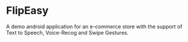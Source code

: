 # FlipEasy
A demo android application for an e-commerce store with the support of Text to Speech, Voice-Recog and Swipe Gestures.
